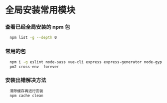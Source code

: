 # 全局安装常用模块

### 查看已经全局安装的 npm 包
```sh
  npm list -g --depth 0
```

### 常用的包

```sh
  npm i -g eslint node-sass vue-cli express express-generator node-gyp gitbook-cli typescript
  pm2 cross-env  forever

```

### 安装出错解决方法
```sh
  清除缓存再进行安装
  npm cache clean
  
```
